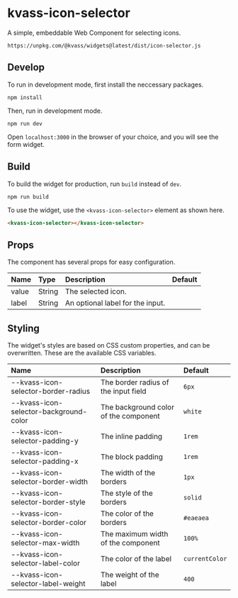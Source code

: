 # kvass-icon-selector

A simple, embeddable Web Component for selecting icons.

`https://unpkg.com/@kvass/widgets@latest/dist/icon-selector.js`

## Develop

To run in development mode, first install the neccessary packages.

```
npm install
```

Then, run in development mode.

```
npm run dev
```

Open `localhost:3000` in the browser of your choice, and you will see the form widget.

## Build

To build the widget for production, run `build` instead of `dev`.

```
npm run build
```

To use the widget, use the `<kvass-icon-selector>` element as shown here.

```html
<kvass-icon-selector></kvass-icon-selector>
```

## Props

The component has several props for easy configuration.

| Name  | Type   | Description                      | Default |
| :---- | :----- | :------------------------------- | :------ |
| value | String | The selected icon.               |         |
| label | String | An optional label for the input. |         |

## Styling

The widget's styles are based on CSS custom properties, and can be overwritten.
These are the available CSS variables.

| Name                                   | Description                           | Default        |
| :------------------------------------- | :------------------------------------ | :------------- |
| --kvass-icon-selector-border-radius    | The border radius of the input field  | `6px`          |
| --kvass-icon-selector-background-color | The background color of the component | `white`        |
| --kvass-icon-selector-padding-y        | The inline padding                    | `1rem`         |
| --kvass-icon-selector-padding-x        | The block padding                     | `1rem`         |
| --kvass-icon-selector-border-width     | The width of the borders              | `1px`          |
| --kvass-icon-selector-border-style     | The style of the borders              | `solid`        |
| --kvass-icon-selector-border-color     | The color of the borders              | `#eaeaea`      |
| --kvass-icon-selector-max-width        | The maximum width of the component    | `100%`         |
| --kvass-icon-selector-label-color      | The color of the label                | `currentColor` |
| --kvass-icon-selector-label-weight     | The weight of the label               | `400`          |
